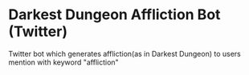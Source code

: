 # Darkest Dungeon Affliction Bot (Twitter)

Twitter bot which generates affliction(as in Darkest Dungeon) to users mention with keyword "affliction"